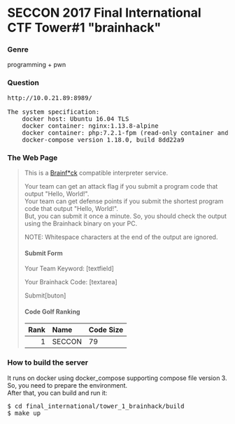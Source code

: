 # SECCON 2017 Final International CTF Tower#1 "brainhack"

### Genre

programming + pwn

### Question

<pre>
http://10.0.21.89:8989/

The system specification:
    docker host: Ubuntu 16.04 TLS
    docker container: nginx:1.13.8-alpine
    docker container: php:7.2.1-fpm (read-only container and append only files)
    docker-compose version 1.18.0, build 8dd22a9
</pre>

### The Web Page

<blockquote>
<p>
This is a <a href="https://en.wikipedia.org/wiki/Brainfuck">Brainf*ck</a> compatible interpreter service.<br>
</p>
<p>
Your team can get an attack flag if you submit a program code that output "Hello, World!".<br>
Your team can get defense points if you submit the shortest program code that output "Hello, World!".<br>
But, you can submit it once a minute. So, you should check the output using the Brainhack binary on your PC.<br>
</p>
<p>
NOTE: Whitespace characters at the end of the output are ignored.
</p>

#### Submit Form

<p><label>Your Team Keyword:
[textfield]
</label></p>

<p><label>Your Brainhack Code:
[textarea]<br>
</label></p>

Submit[buton]

#### Code Golf Ranking

| Rank | Name | Code Size |
|-----:|:-----|:-----|
| 1 | SECCON | 79 |
</blockquote>

### How to build the server

<p>
It runs on docker using docker_compose supporting compose file version 3.<br>
So, you need to prepare the environment.<br>
After that, you can build and run it:<br>

<pre>
$ cd final_international/tower_1_brainhack/build
$ make up
</pre>
</p>
